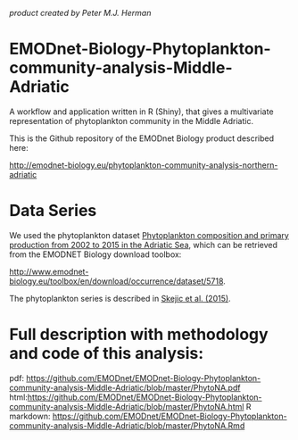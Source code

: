 *product created by Peter M.J. Herman*

# EMODnet-Biology-Phytoplankton-community-analysis-Middle-Adriatic
A workflow and application written in R (Shiny), that gives a multivariate representation of phytoplankton community in the Middle Adriatic.

This is the Github repository of the EMODnet Biology product described here:

http://emodnet-biology.eu/phytoplankton-community-analysis-northern-adriatic

# Data Series

We used the phytoplankton dataset [Phytoplankton composition and primary production from 2002 to 2015 in the Adriatic Sea](http://www.emodnet-biology.eu/data-catalog?module=dataset&dasid=5718), which can be retrieved from the EMODNET Biology download toolbox:

http://www.emodnet-biology.eu/toolbox/en/download/occurrence/dataset/5718.

The phytoplankton series is described in [Skejic et al. (2015)](http://www.emodnet-biology.eu/data-catalog?module=ref&refid=286509).

# Full description with methodology and code of this analysis:

pdf: https://github.com/EMODnet/EMODnet-Biology-Phytoplankton-community-analysis-Middle-Adriatic/blob/master/PhytoNA.pdf
html:https://github.com/EMODnet/EMODnet-Biology-Phytoplankton-community-analysis-Middle-Adriatic/blob/master/PhytoNA.html
R markdown: https://github.com/EMODnet/EMODnet-Biology-Phytoplankton-community-analysis-Middle-Adriatic/blob/master/PhytoNA.Rmd

